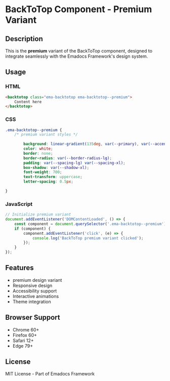 # BackToTop Component - Premium Variant

## Description
This is the **premium** variant of the BackToTop component, designed to integrate seamlessly with the Emadocs Framework's design system.

## Usage

### HTML
```html
<backtotop class="ema-backtotop ema-backtotop--premium">
    Content here
</backtotop>
```

### CSS
```css
.ema-backtotop--premium {
    /* premium variant styles */
    
        background: linear-gradient(135deg, var(--primary), var(--accent));
        color: white;
        border: none;
        border-radius: var(--border-radius-lg);
        padding: var(--spacing-lg) var(--spacing-xl);
        box-shadow: var(--shadow-xl);
        font-weight: 700;
        text-transform: uppercase;
        letter-spacing: 0.5px;
    
}
```

### JavaScript
```javascript
// Initialize premium variant
document.addEventListener('DOMContentLoaded', () => {
    const component = document.querySelector('.ema-backtotop--premium');
    if (component) {
        component.addEventListener('click', (e) => {
            console.log('BackToTop premium variant clicked');
        });
    }
});
```

## Features
- premium design variant
- Responsive design
- Accessibility support
- Interactive animations
- Theme integration

## Browser Support
- Chrome 60+
- Firefox 60+
- Safari 12+
- Edge 79+

## License
MIT License - Part of Emadocs Framework
